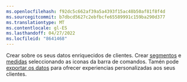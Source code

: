 ```yaml
---
ms.openlocfilehash: f92dc5c662af39a5a4393f15ac48b50af81f8f4d
ms.sourcegitcommit: b7dbcd5627c2ebfbcfe65589991c159ba290d377
ms.translationtype: MT
ms.contentlocale: gl-ES
ms.lasthandoff: 04/27/2022
ms.locfileid: "8641468"
---
```

Crear sobre os seus datos enriquecidos de clientes. Crear [segmentos](../segments.md) e [medidas](../measures.md) seleccionando as iconas da barra de comandos. Tamén pode [exportar os datos](../export-destinations.md) para ofrecer experiencias personalizadas aos seus clientes.